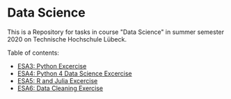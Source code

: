 # Data Science

This is a Repository for tasks in course "Data Science" in summer semester 2020 on Technische Hochschule Lübeck.

Table of contents:
- [ESA3: Python Excercise](ESA3-PythonExcercise)
- [ESA4: Python 4 Data Science Excercise](ESA4-Python4DataScienceExcercise)
- [ESA5: R and Julia Excercise](ESA5-RandJulia)
- [ESA6: Data Cleaning Exercise](https://www.kaggle.com/wolldeern/kernele4136eb95d/)